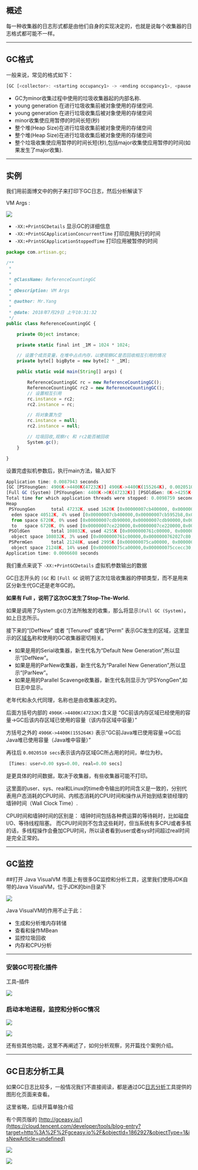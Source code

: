 ## 概述

每一种收集器的日志形式都是由他们自身的实现决定的，也就是说每个收集器的日志格式都可能不一样。

------

## GC格式

一般来说，常见的格式如下：



```javascript
[GC [<collector>: <starting occupancy1> -> <ending occupancy1>, <pause time1> secs] <starting occupancy3> -> <ending occupancy3>, <pause time3> secs]
```

-  GC为minor收集过程中使用的垃圾收集器起的内部名称.
-  young generation 在进行垃圾收集前被对象使用的存储空间.
-  young generation 在进行垃圾收集后被对象使用的存储空间
-  minor收集使应用暂停的时间长短(秒)
-  整个堆(Heap Size)在进行垃圾收集前被对象使用的存储空间
-  整个堆(Heap Size)在进行垃圾收集后被对象使用的存储空间
-  整个垃圾收集使应用暂停的时间长短(秒),包括major收集使应用暂停的时间(如果发生了major收集).

------

## 实例

我们用前面博文中的例子来打印下GC日志，然后分析解读下

VM Args :

![](image/eff2b5271c351da07e8cc286e215c77d.png)



- `-XX:+PrintGCDetails` 显示GC的详细信息 
-  `-XX:+PrintGCApplicationConcurrentTime` 打印应用执行的时间 
-  `-XX:+PrintGCApplicationStoppedTime` 打印应用被暂停的时间



```javascript
package com.artisan.gc;

/**
 * 
 * 
 * @ClassName: ReferenceCountingGC
 * 
 * @Description: VM Args
 * 
 * @author: Mr.Yang
 * 
 * @date: 2018年7月29日 上午10:31:32
 */
public class ReferenceCountingGC {

	private Object instance;

	private static final int _1M = 1024 * 1024;

	// 设置个成员变量，在堆中占点内存，以便观察GC是否回收相互引用的情况
	private byte[] bigByte = new byte[2 * _1M];

	public static void main(String[] args) {

		ReferenceCountingGC rc = new ReferenceCountingGC();
		ReferenceCountingGC rc2 = new ReferenceCountingGC();
		// 设置相互引用
		rc.instance = rc2;
		rc2.instance = rc;

		// 将对象置为空
		rc.instance = null;
		rc2.instance = null;

		// 垃圾回收,观察rc 和 rc2能否被回收
		System.gc();
	}

}
```

 设置完虚拟机参数后，执行main方法，输入如下



```javascript
Application time: 0.0087943 seconds
[GC [PSYoungGen: 4906K->4400K(47232K)] 4906K->4400K(155264K), 0.0020510 secs] [Times: user=0.00 sys=0.00, real=0.00 secs] 
[Full GC (System) [PSYoungGen: 4400K->0K(47232K)] [PSOldGen: 0K->4255K(108032K)] 4400K->4255K(155264K) [PSPermGen: 2977K->2977K(21248K)], 0.0076827 secs] [Times: user=0.01 sys=0.00, real=0.01 secs] 
Total time for which application threads were stopped: 0.0098759 seconds
Heap
 PSYoungGen      total 47232K, used 1620K [0x00000007cb400000, 0x00000007ce8b0000, 0x0000000800000000)
  eden space 40512K, 4% used [0x00000007cb400000,0x00000007cb5952b8,0x00000007cdb90000)
  from space 6720K, 0% used [0x00000007cdb90000,0x00000007cdb90000,0x00000007ce220000)
  to   space 6720K, 0% used [0x00000007ce220000,0x00000007ce220000,0x00000007ce8b0000)
 PSOldGen        total 108032K, used 4255K [0x0000000761c00000, 0x0000000768580000, 0x00000007cb400000)
  object space 108032K, 3% used [0x0000000761c00000,0x0000000762027c80,0x0000000768580000)
 PSPermGen       total 21248K, used 2995K [0x000000075ca00000, 0x000000075dec0000, 0x0000000761c00000)
  object space 21248K, 14% used [0x000000075ca00000,0x000000075ccecc30,0x000000075dec0000)
Application time: 0.0006608 seconds
```

 我们重点来说下 `-XX:+PrintGCDetails` 虚拟机参数输出的数据

GC日志开头的 `[GC` 和 `[Full GC` 说明了这次垃圾收集器的停顿类型，而不是用来区分新生代GC还是老年GC的。

**如果有 Full ，说明了这次GC发生了Stop-The-World.**

如果是调用了System.gc()方法所触发的收集，那么将显示`[Full GC (System)`，如上日志所示。

接下来的“[DefNew” 或者 “[Tenured” 或者“[Perm” 表示GC发生的区域，这里显示的区[域名](https://dnspod.cloud.tencent.com/?from_column=20065&from=20065)称和使用的GC收集器密切相关。

- 如果是用的Serial收集器，新生代名为“Default New Generation”,所以显示“[DefNew”。
- 如果是用的ParNew收集器，新生代名为“Parallel New Generation”,所以显示“[ParNew”。
- 如果是用的Parallel Scavenge收集器，新生代名则显示为“[PSYongGen”,如日志中显示。

老年代和永久代同理，名称也是由收集器决定的。

后面方括号内部的 `4906K->4400K(47232K)`含义是 “GC前该内存区域已经使用的容量->GC后该内存区域已使用的容量（该内存区域中容量）”

方括号之外的 `4906K->4400K(155264K)` 表示“GC前Java堆已使用容量->GC后Java堆已使用容量（Java堆中容量）”

再往后 `0.0020510 secs`表示该内存区域GC所占用的时间，单位为秒。



```javascript
 [Times: user=0.00 sys=0.00, real=0.00 secs] 
```

是更具体的时间数据，取决于收集器，有些收集器可能不打印。

这里面的user、sys、real和Linux的time命令输出的时间含义是一致的，分别代表用户态消耗的CPU时间、内核态消耗的CPU时间和操作从开始到结束锁经理的墙钟时间（Wall Clock Time）.

CPU时间和墙钟时间的区别是： 墙钟时间包括各种费运算的等待耗时，比如磁盘I/O、等待线程阻塞。 而CPU时间则不包含这些耗时，但当系统有多CPU或者多核的话，多线程操作会叠加CPU时间，所以读者看到user或者sys时间超过real时间是完全正常的。

------

## GC监控

\##打开 Java VisualVM 市面上有很多GC监控和分析工具，这里我们使用JDK自带的Java VisualVM，位于JDK的bin目录下

![](image/f0af1c5a7c61ad4ce63b5b504215ba18.png)

Java VisualVM的作用不止于此：

- 生成和分析堆内存转储
- 查看和操作MBean
- 监控垃圾回收
- 内存和CPU分析

------

### 安装GC可视化插件

工具–插件

![](image/9d7524d126a0e618d94619e75cf64fdb.png)

### 启动本地进程，监控和分析GC情况

![](image/d65560de59f0b96e141ea6b2b4bf153e.png)

![](image/112938e9efa672719f1efeaa94689832.png)

还有些其他功能，这里不再阐述了，如何分析观察，另开篇找个案例介绍。

------

## GC日志分析工具

如果GC日志比较多，一般情况我们不直接阅读，都是通过GC[日志分析](https://cloud.tencent.com/product/es?from_column=20065&from=20065)工具提供的图形化页面来查看。

这里省略，后续开篇单独介绍

有个网页版的 [http://gceasy.io/](https://cloud.tencent.com/developer/tools/blog-entry?target=http%3A%2F%2Fgceasy.io%2F&objectId=1862927&objectType=1&isNewArticle=undefined)

![](image/9f4bb58ea289056305459eb15005256f.png)

![](image/3861f5e60db54df2e6102c5e6e9a379d.png)